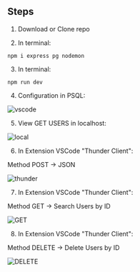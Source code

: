 ## Steps

1. Download or Clone repo

2. In terminal:

```
npm i express pg nodemon
```

3. In terminal:

```
npm run dev
```

4. Configuration in PSQL:

![vscode](https://user-images.githubusercontent.com/68760595/153223147-bf89fd18-0161-46eb-864d-087050e5d9ee.PNG)

5. View GET USERS in localhost:

![local](https://user-images.githubusercontent.com/68760595/153224051-03483e7b-e46a-4dae-89f8-c9882d82a7d0.PNG)

6. In Extension VSCode "Thunder Client":

Method POST -> JSON

![thunder](https://user-images.githubusercontent.com/68760595/153226782-33827176-ff23-453c-8fd9-083a28036ff2.PNG)

7. In Extension VSCode "Thunder Client":

Method GET -> Search Users by ID

![GET](https://user-images.githubusercontent.com/68760595/153227850-254086c2-e76b-4636-8a86-139120767633.PNG)

8.  In Extension VSCode "Thunder Client":

Method DELETE -> Delete Users by ID

![DELETE](https://user-images.githubusercontent.com/68760595/153228710-6fd9aaef-ae62-4491-a523-5163db8ccb65.PNG)






